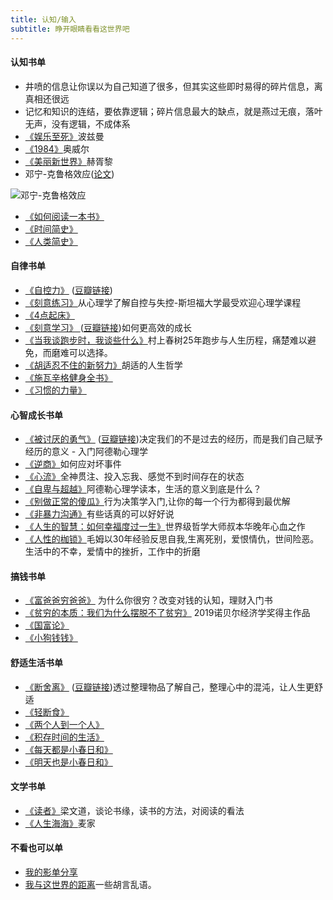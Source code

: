 ```yaml
---
title: 认知/输入
subtitle: 睁开眼睛看看这世界吧
---
```


#### 认知书单

- 井喷的信息让你误以为自己知道了很多，但其实这些即时易得的碎片信息，离真相还很远
- 记忆和知识的连结，要依靠逻辑；碎片信息最大的缺点，就是燕过无痕，落叶无声，没有逻辑，不成体系
- [《娱乐至死》](https://book.douban.com/subject/1062193/)波兹曼
- [《1984》](https://book.douban.com/subject/1062193/)奥威尔
- [《美丽新世界》](https://book.douban.com/subject/1062193/)赫胥黎
- 邓宁-克鲁格效应([论文](http://homepages.se.edu/cvonbergen/files/2012/12/Unskilled-and-Unaware-of-It.pdf))

![邓宁-克鲁格效应](/images/dunning-kruger_effect_cn.jpg)
- [《如何阅读一本书》](https://book.douban.com/subject/1013208/)
- [《时间简史》](https://weread.qq.com/web/reader/e5d329105b9072e5d188fd9)
- [《人类简史》](https://weread.qq.com/web/reader/d4a322a05d0f04d4a01f0d6)



#### 自律书单

- <a target="_blank" href="https://www.scarsu.com/self_control/">《自控力》</a> ([豆瓣链接](https://book.douban.com/subject/6828163/))
- [《刻意练习》](https://book.douban.com/subject/26895993/)从心理学了解自控与失控-斯坦福大学最受欢迎心理学课程
- [《4点起床》](https://book.douban.com/subject/10786473/)
- <a target="_blank" href="https://www.scarsu.com/continuous_action/">《刻意学习》 </a> ([豆瓣链接](https://book.douban.com/subject/27071913/))如何更高效的成长
- <a target="_blank" href="https://book.douban.com/subject/26575679/">《当我谈跑步时，我谈些什么》</a>村上春树25年跑步与人生历程，痛楚难以避免，而磨难可以选择。
- <a target="_blank" href="https://book.douban.com/subject/34432670/">《胡适忍不住的新努力》</a>胡适的人生哲学
- <a target="_blank" href="https://weread.qq.com/web/reader/7253294071cc8a5a72594ff">《施瓦辛格健身全书》</a>
- [《习惯的力量》](https://book.douban.com/subject/20507212/)

#### 心智成长书单

- <a target="_blank" href="https://www.scarsu.com/life_courage/">《被讨厌的勇气》</a> ([豆瓣链接](https://book.douban.com/subject/26369699/))决定我们的不是过去的经历，而是我们自己赋予经历的意义 - 入门阿德勒心理学
- [《逆商》](https://book.douban.com/subject/30458408/)如何应对坏事件
- [《心流》](https://book.douban.com/subject/27186106/)全神贯注、投入忘我、感觉不到时间存在的状态
- [《自卑与超越》](https://book.douban.com/subject/26989781/)阿德勒心理学读本，生活的意义到底是什么？
- <a target="_blank" href="https://book.douban.com/subject/1874488/">《别做正常的傻瓜》</a>行为决策学入门,让你的每一个行为都得到最优解
- <a target="_blank" href="https://www.scarsu.com/nonviolent_communication/">《非暴力沟通》</a>有些话真的可以好好说
- <a target="_blank" href="https://book.douban.com/subject/30475278/">《人生的智慧：如何幸福度过一生》</a>世界级哲学大师叔本华晚年心血之作
- <a target="_blank" href="https://book.douban.com/subject/35013437/">《人性的枷锁》</a>毛姆以30年经验反思自我,生离死别，爱恨情仇，世间险恶。生活中的不幸，爱情中的挫折，工作中的折磨

#### 搞钱书单

- <a target="_blank" href="https://www.scarsu.com/rich_dad/">《富爸爸穷爸爸》</a> 为什么你很穷？改变对钱的认知，理财入门书
- <a target="_blank" href="https://www.scarsu.com/poor_economics/">《贫穷的本质：我们为什么摆脱不了贫穷》</a> 2019诺贝尔经济学奖得主作品
- <a target="_blank" href="https://weread.qq.com/web/reader/6c4324d059eee96c43a4b3e">《国富论》</a> 
- <a target="_blank" href="https://weread.qq.com/web/reader/ea232e205c3023ea2c96525">《小狗钱钱》</a> 

#### 舒适生活书单
- <a target="_blank" href="https://www.scarsu.com/danshari/">《断舍离》</a> ([豆瓣链接](https://book.douban.com/subject/24749465/))透过整理物品了解自己，整理心中的混沌，让人生更舒适
- <a target="_blank" href="https://book.douban.com/subject/25882638/">《轻断食》</a>
- <a target="_blank" href="https://book.douban.com/subject/30302866/">《两个人到一个人》</a>
- <a target="_blank" href="https://book.douban.com/subject/27001607/">《积存时间的生活》</a>
- <a target="_blank" href="https://book.douban.com/subject/27028717/">《每天都是小春日和》</a>
- <a target="_blank" href="https://book.douban.com/subject/26733854/">《明天也是小春日和》</a>

<!-- #### 文章推荐

- <a target="_blank" href="https://mp.weixin.qq.com/s?__biz=MzA5NjM5MjM1Nw==&mid=2650283439&idx=5&sn=8b4b51e2c1a88f7fe369a4b756657672&chksm=88bc7865bfcbf17324e364a8ade43fd38556041908e3baa5e7268c6c4428696477a97cd0723a&token=842281904&lang=zh_CN#rd">【为什么马云能成功而你不能】</a> 
- <a target="_blank" href="https://medium.com/s/notes-on-changing-your-life/how-to-seem-like-you-always-have-your-sh-t-together-11114005114e">【How to Seem Like You Always Have Your Sh*t Together】</a> 


#### 优质社区
- <a target="_blank" href="https://medium.com/">Medium</a> - a place to read and write big ideas and important stories -->


#### 文学书单
- [《读者》](https://book.douban.com/subject/4031698/)梁文道，谈论书缘，读书的方法，对阅读的看法
- [《人生海海》](https://book.douban.com/subject/33457122/)麦家


#### 不看也可以单
- <a target="_blank" href="https://www.notion.so/f1ba5d9c5aab4a458109abd3c1673f92">我的影单分享</a>
- <a target="_blank" href="https://www.scarsu.com/escape_from_the_world/">我与这世界的距离</a>一些胡言乱语。